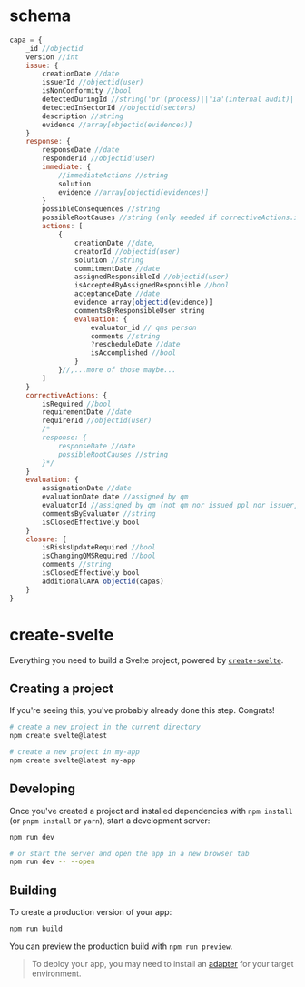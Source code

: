 # schema
```js
capa = {
	_id //objectid
	version //int
	issue: {
		creationDate //date
		issuerId //objectid(user)
		isNonConformity //bool
		detectedDuringId //string('pr'(process)||'ia'(internal audit)||'ea'(external audit))
		detectedInSectorId //objectid(sectors)
		description //string
		evidence //array[objectid(evidences)]
	}
	response: {
		responseDate //date
		responderId //objectid(user)
        immediate: {
            //immediateActions //string
            solution
            evidence //array[objectid(evidences)]	
        }
		possibleConsequences //string
        possibleRootCauses //string (only needed if correctiveActions.isRequired)
        actions: [
            {
                creationDate //date,
                creatorId //objectid(user)
                solution //string
                commitmentDate //date
                assignedResponsibleId //objectid(user)
                isAcceptedByAssignedResponsible //bool
                acceptanceDate //date
                evidence array[objectid(evidence)]
                commentsByResponsibleUser string
                evaluation: {
                    evaluator_id // qms person
                    comments //string
                    ?rescheduleDate //date
                    isAccomplished //bool
                }
            }//,...more of those maybe...
        ]
	}
	correctiveActions: {
		isRequired //bool
		requirementDate //date
		requirerId //objectid(user)
        /*
		response: {
			responseDate //date
			possibleRootCauses //string
		}*/
	}
	evaluation: {
		assignationDate //date
		evaluationDate date //assigned by qm
		evaluatorId //assigned by qm (not qm nor issued ppl nor issuer, right?)
		commentsByEvaluator //string
		isClosedEffectively bool
	}
	closure: {
		isRisksUpdateRequired //bool
		isChangingQMSRequired //bool
		comments //string
		isClosedEffectively bool
		additionalCAPA objectid(capas)
	}
}

```


# create-svelte

Everything you need to build a Svelte project, powered by [`create-svelte`](https://github.com/sveltejs/kit/tree/master/packages/create-svelte).

## Creating a project

If you're seeing this, you've probably already done this step. Congrats!

```bash
# create a new project in the current directory
npm create svelte@latest

# create a new project in my-app
npm create svelte@latest my-app
```

## Developing

Once you've created a project and installed dependencies with `npm install` (or `pnpm install` or `yarn`), start a development server:

```bash
npm run dev

# or start the server and open the app in a new browser tab
npm run dev -- --open
```

## Building

To create a production version of your app:

```bash
npm run build
```

You can preview the production build with `npm run preview`.

> To deploy your app, you may need to install an [adapter](https://kit.svelte.dev/docs/adapters) for your target environment.
